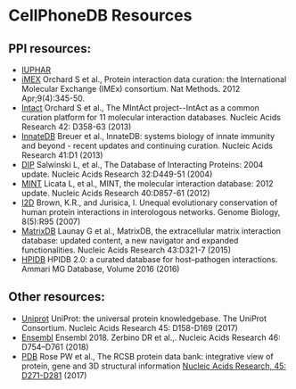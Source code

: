 # CellPhoneDB Resources
## PPI resources:

* [IUPHAR](http://www.guidetopharmacology.org/)
* [iMEX](https://www.imexconsortium.org/) Orchard S et al., Protein interaction data curation: the International Molecular Exchange (IMEx) consortium. Nat Methods. 2012 Apr;9(4):345-50. 
* [Intact](https://www.ebi.ac.uk/intact/) Orchard S et al., The MIntAct project--IntAct as a common curation platform for 11 molecular interaction databases. Nucleic Acids Research 42: D358-63 (2013)
* [InnateDB](http://www.innatedb.com/) Breuer et al., InnateDB: systems biology of innate immunity and beyond - recent updates and continuing curation. Nucleic Acids Research 41:D1 (2013)
* [DIP](http://dip.mbi.ucla.edu/dip/)  Salwinski L, et al., The Database of Interacting Proteins: 2004 update. Nucleic Acids Research 32:D449-51 (2004)
* [MINT](https://mint.bio.uniroma2.it/) Licata L, et al., MINT, the molecular interaction database: 2012 update. Nucleic Acids Research 40:D857-61 (2012)
* [I2D](http://ophid.utoronto.ca/ophidv2.204/) Brown, K.R., and Jurisica, I. Unequal evolutionary conservation of human protein interactions in interologous networks. Genome Biology, 8(5):R95 (2007)
* [MatrixDB](http://matrixdb.univ-lyon1.fr/) Launay G et al., MatrixDB, the extracellular matrix interaction database: updated content, a new navigator and expanded functionalities. Nucleic Acids Research 43:D321-7 (2015)
* [HPIDB](http://hpidb.igbb.msstate.edu/index.html) HPIDB 2.0: a curated database for host–pathogen interactions. Ammari MG Database, Volume 2016 (2016)

## Other resources:

* [Uniprot](https://www.uniprot.org/)  UniProt: the universal protein knowledgebase. The UniProt Consortium. Nucleic Acids Research 45: D158-D169 (2017)
* [Ensembl](https://www.ensembl.org/)  Ensembl 2018. Zerbino DR et al.,. Nucleic Acids Research 46: D754–D761 (2018)
* [PDB](https://www.rcsb.org/) Rose PW et al., The RCSB protein data bank: integrative view of protein, gene and 3D structural information [Nucleic Acids Research, 45: D271-D281](http://dx.doi.org/10.1093/nar/gkw1000) (2017)